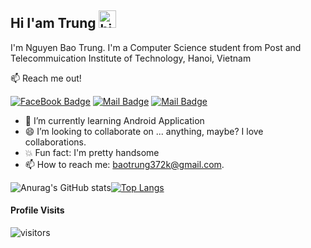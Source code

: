 ## Hi I'am Trung <img src="https://user-images.githubusercontent.com/1303154/88677602-1635ba80-d120-11ea-84d8-d263ba5fc3c0.gif" width="28px" alt="hi">

I'm Nguyen Bao Trung. I'm a Computer Science student from Post and Telecommuication Institute of Technology, Hanoi, Vietnam


:mailbox: Reach me out!

[![FaceBook Badge](https://img.shields.io/badge/-BaoTrung-0e76a8?style=flat&labelColor=0e76a8&logo=facebook&logoColor=white)](https://www.facebook.com/chicotuimoipro.pro/) [![Mail Badge](https://img.shields.io/badge/-@tuilabaotrung-e84393?style=flat&labelColor=e84393&logo=instagram&logoColor=white)](https://instagram.com/tuilabtrung) [![Mail Badge](https://img.shields.io/badge/-baotrung372k-c0392b?style=flat&labelColor=c0392b&logo=gmail&logoColor=white)](mailto:baotrung372k@gmail.com)

-  🤔 I’m currently learning Android Application
-  😄 I’m looking to collaborate on ... anything, maybe? I love collaborations.
-  💥 Fun fact: I'm pretty handsome 
-  📫 How to reach me: baotrung372k@gmail.com.

![Anurag's GitHub stats](https://github-readme-stats.vercel.app/api?username=BaoTrung37&theme=radical&show_icons=true)[![Top Langs](https://github-readme-stats.vercel.app/api/top-langs/?username=baotrung37&layout=compact&theme=radical&show_icons=true)](https://github.com/anuraghazra/github-readme-stats)

#### Profile Visits 
![visitors](https://visitor-badge.glitch.me/badge?page_id=baotrung37.baotrung37)





